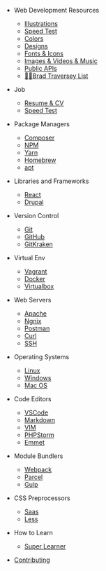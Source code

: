 - Web Development Resources

  - [Illustrations](web/illustrations.md)
  - [Speed Test](web/speed.md)
  - [Colors](web/colors.md)
  - [Designs](web/designs.md)
  - [Fonts & Icons](web/icons.md)
  - [Images & Videos & Music](web/images.md)
  - [Public APIs](web/api.md)
  - [💪🏽Brad Traversey List](https://github.com/bradtraversy/design-resources-for-developers)

- Job

  - [Resume & CV](job/resume.md)
  - [Speed Test](web/speed.md)

- Package Managers

  - [Composer](package_managers/composer.md)
  - [NPM](package_managers/npm.md)
  - [Yarn](package_managers/yarn.md)
  - [Homebrew](package_managers/brew.md)
  - [apt](package_managers/apt.md)

- Libraries and Frameworks

  - [React](react/index.html)
  - [Drupal](drupal/commands.md)

- Version Control

  - [Git](version_control/git.md)
  - [GitHub](version_control/github.md)
  - [GitKraken](version_control/gitkraken.md)

- Virtual Env

  - [Vagrant](virtual_env/vagrant.md)
  - [Docker](virtual_env/docker.md)
  - [Virtualbox](virtual_env/virtualbox.md)

- Web Servers

  - [Apache](web_servers/apache.md)
  - [Ngnix](web_servers/ngnix.md)
  - [Postman](web_servers/postman.md)
  - [Curl](web_servers/curl.md)
  - [SSH](web_servers/ssh.md)

- Operating Systems

  - [Linux](os/linux.md)
  - [Windows](os/windows.md)
  - [Mac OS](os/mac.md)

- Code Editors

  - [VSCode](code_editors/vscode.md)
  - [Markdown](code_editors/markdown.md)
  - [VIM](code_editors/vim.md)
  - [PHPStorm](code_editors/phpstorm.md)
  - [Emmet](code_editors/emmet.md)

- Module Bundlers

  - [Webpack](module_bundlers/webpack.md)
  - [Parcel](module_bundlers/parcel.md)
  - [Gulp](module_bundlers/gulp.md)

- CSS Preprocessors

  - [Saas](css/sass.md)
  - [Less](css/less.md)

- How to Learn

  - [Super Learner](super_learner/super.md)

- [Contributing](contribution/index.md)
